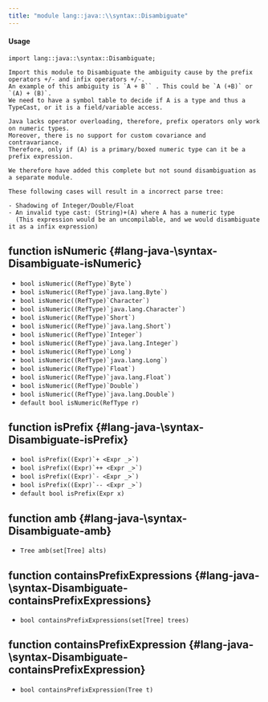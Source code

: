 ```yaml
---
title: "module lang::java::\\syntax::Disambiguate"
---
```


#### Usage

`import lang::java::\syntax::Disambiguate;`


    Import this module to Disambiguate the ambiguity cause by the prefix operators +/- and infix operators +/-.
    An example of this ambiguity is `A + B`` . This could be `A (+B)` or `(A) + (B)`.
    We need to have a symbol table to decide if A is a type and thus a TypeCast, or it is a field/variable access.
    
    Java lacks operator overloading, therefore, prefix operators only work on numeric types.
    Moreover, there is no support for custom covariance and contravariance.
    Therefore, only if (A) is a primary/boxed numeric type can it be a prefix expression.
    
    We therefore have added this complete but not sound disambiguation as a separate module.
    
    These following cases will result in a incorrect parse tree:
    
    - Shadowing of Integer/Double/Float
    - An invalid type cast: (String)+(A) where A has a numeric type
      (This expression would be an uncompilable, and we would disambiguate it as a infix expression) 


## function isNumeric {#lang-java-\syntax-Disambiguate-isNumeric}

* ``bool isNumeric((RefType)`Byte`)``
* ``bool isNumeric((RefType)`java.lang.Byte`)``
* ``bool isNumeric((RefType)`Character`)``
* ``bool isNumeric((RefType)`java.lang.Character`)``
* ``bool isNumeric((RefType)`Short`)``
* ``bool isNumeric((RefType)`java.lang.Short`)``
* ``bool isNumeric((RefType)`Integer`)``
* ``bool isNumeric((RefType)`java.lang.Integer`)``
* ``bool isNumeric((RefType)`Long`)``
* ``bool isNumeric((RefType)`java.lang.Long`)``
* ``bool isNumeric((RefType)`Float`)``
* ``bool isNumeric((RefType)`java.lang.Float`)``
* ``bool isNumeric((RefType)`Double`)``
* ``bool isNumeric((RefType)`java.lang.Double`)``
* ``default bool isNumeric(RefType r)``

## function isPrefix {#lang-java-\syntax-Disambiguate-isPrefix}

* ``bool isPrefix((Expr)`+ <Expr _>`)``
* ``bool isPrefix((Expr)`++ <Expr _>`)``
* ``bool isPrefix((Expr)`- <Expr _>`)``
* ``bool isPrefix((Expr)`-- <Expr _>`)``
* ``default bool isPrefix(Expr x)``

## function amb {#lang-java-\syntax-Disambiguate-amb}

* ``Tree amb(set[Tree] alts)``

## function containsPrefixExpressions {#lang-java-\syntax-Disambiguate-containsPrefixExpressions}

* ``bool containsPrefixExpressions(set[Tree] trees)``

## function containsPrefixExpression {#lang-java-\syntax-Disambiguate-containsPrefixExpression}

* ``bool containsPrefixExpression(Tree t)``

